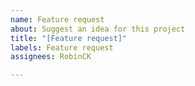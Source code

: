 ```yaml
---
name: Feature request
about: Suggest an idea for this project
title: "[Feature request]"
labels: Feature request
assignees: RobinCK

---
```



